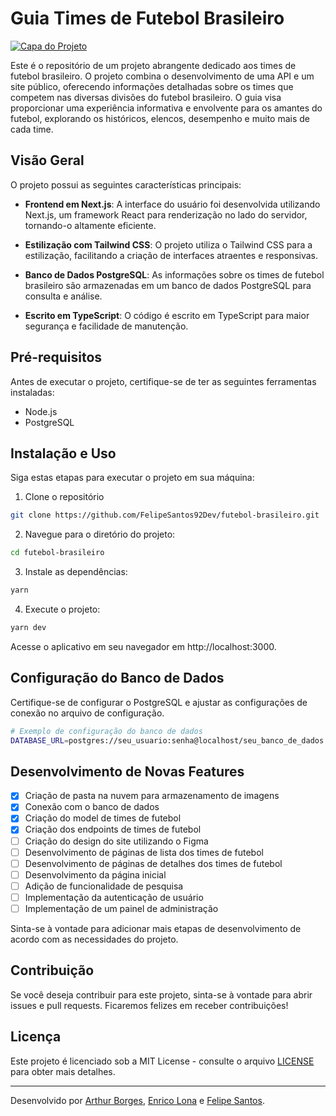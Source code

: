 # Guia Times de Futebol Brasileiro

[![Capa do Projeto](https://i.imgur.com/2l6tnPy.jpg)](https://github.com/FelipeSantos92Dev/times-futebol-brasileiro)

Este é o repositório de um projeto abrangente dedicado aos times de futebol brasileiro. O projeto combina o desenvolvimento de uma API e um site público, oferecendo informações detalhadas sobre os times que competem nas diversas divisões do futebol brasileiro. O guia visa proporcionar uma experiência informativa e envolvente para os amantes do futebol, explorando os históricos, elencos, desempenho e muito mais de cada time.

## Visão Geral

O projeto possui as seguintes características principais:

- **Frontend em Next.js**: A interface do usuário foi desenvolvida utilizando Next.js, um framework React para renderização no lado do servidor, tornando-o altamente eficiente.

- **Estilização com Tailwind CSS**: O projeto utiliza o Tailwind CSS para a estilização, facilitando a criação de interfaces atraentes e responsivas.

- **Banco de Dados PostgreSQL**: As informações sobre os times de futebol brasileiro são armazenadas em um banco de dados PostgreSQL para consulta e análise.

- **Escrito em TypeScript**: O código é escrito em TypeScript para maior segurança e facilidade de manutenção.

## Pré-requisitos

Antes de executar o projeto, certifique-se de ter as seguintes ferramentas instaladas:

- Node.js
- PostgreSQL

## Instalação e Uso

Siga estas etapas para executar o projeto em sua máquina:

1. Clone o repositório

```sh
git clone https://github.com/FelipeSantos92Dev/futebol-brasileiro.git
```

2. Navegue para o diretório do projeto:

```sh
cd futebol-brasileiro
```

3. Instale as dependências:

```sh
yarn
```

4. Execute o projeto:

```sh
yarn dev
```

Acesse o aplicativo em seu navegador em http://localhost:3000.

## Configuração do Banco de Dados

Certifique-se de configurar o PostgreSQL e ajustar as configurações de conexão no arquivo de configuração.

```sh
# Exemplo de configuração do banco de dados
DATABASE_URL=postgres://seu_usuario:senha@localhost/seu_banco_de_dados
```

## Desenvolvimento de Novas Features

- [x] Criação de pasta na nuvem para armazenamento de imagens
- [x] Conexão com o banco de dados
- [x] Criação do model de times de futebol
- [x] Criação dos endpoints de times de futebol
- [ ] Criação do design do site utilizando o Figma
- [ ] Desenvolvimento de páginas de lista dos times de futebol
- [ ] Desenvolvimento de páginas de detalhes dos times de futebol
- [ ] Desenvolvimento da página inicial
- [ ] Adição de funcionalidade de pesquisa
- [ ] Implementação da autenticação de usuário
- [ ] Implementação de um painel de administração

Sinta-se à vontade para adicionar mais etapas de desenvolvimento de acordo com as necessidades do projeto.

## Contribuição

Se você deseja contribuir para este projeto, sinta-se à vontade para abrir issues e pull requests. Ficaremos felizes em receber contribuições!

## Licença

Este projeto é licenciado sob a MIT License - consulte o arquivo [LICENSE](LICENSE) para obter mais detalhes.

---

Desenvolvido por [Arthur Borges](https://github.com/Arthursenai), [Enrico Lona](https://github.com/Enrico070) e [Felipe Santos](https://github.com/FelipeSantos92Dev).
